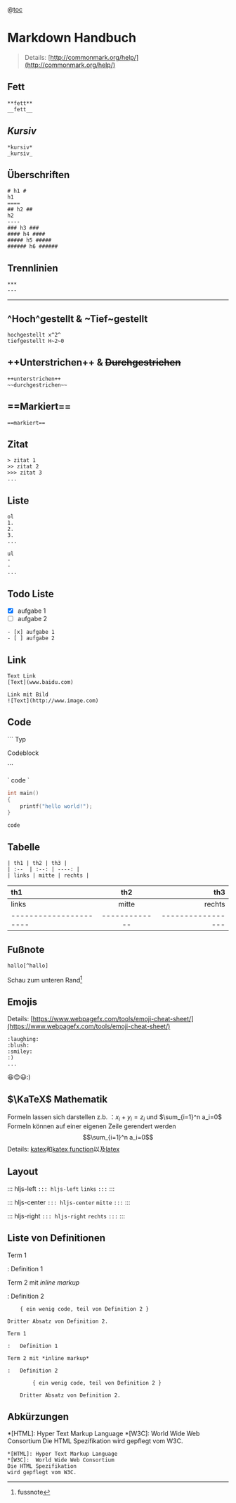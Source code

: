@[toc](Catalog)

Markdown Handbuch
===
> Details: [http://commonmark.org/help/](http://commonmark.org/help/)

## **Fett**
```
**fett**
__fett__
```
## *Kursiv*
```
*kursiv*
_kursiv_
```
## Überschriften
```
# h1 #
h1
====
## h2 ##
h2
----
### h3 ###
#### h4 ####
##### h5 #####
###### h6 ######
```
## Trennlinien
```
***
---
```
****
## ^Hoch^gestellt & ~Tief~gestellt
```
hochgestellt x^2^
tiefgestellt H~2~0
```
## ++Unterstrichen++ & ~~Durchgestrichen~~
```
++unterstrichen++
~~durchgestrichen~~
```
## ==Markiert==
```
==markiert==
```
## Zitat

```
> zitat 1
>> zitat 2
>>> zitat 3
...
```

## Liste
```
ol
1.
2.
3.
...

ul
-
-
...
```

## Todo Liste

- [x] aufgabe 1
- [ ] aufgabe 2

```
- [x] aufgabe 1
- [ ] aufgabe 2
```

## Link
```
Text Link
[Text](www.baidu.com)

Link mit Bild
![Text](http://www.image.com)
```
## Code
\``` Typ

Codeblock

\```

\` code \`

```c++
int main()
{
    printf("hello world!");
}
```
`code`

## Tabelle
```
| th1 | th2 | th3 |
| :--  | :--: | ----: |
| links | mitte | rechts |
```
| th1 | th2 | th3 |
| :--  | :--: | ----: |
| links | mitte | rechts |
| ---------------------- | ------------- | ----------------- |
## Fußnote
```
hallo[^hallo]
```

Schau zum unteren Rand[^hallo]

[^hallo]: fussnote

## Emojis
Details: [https://www.webpagefx.com/tools/emoji-cheat-sheet/](https://www.webpagefx.com/tools/emoji-cheat-sheet/)
```
:laughing:
:blush:
:smiley:
:)
...
```
:laughing::blush::smiley::)

## $\KaTeX$ Mathematik

Formeln lassen sich darstellen z.b. ：$x_i + y_i = z_i$ und $\sum_{i=1}^n a_i=0$
Formeln können auf einer eigenen Zeile gerendert werden
$$\sum_{i=1}^n a_i=0$$
Details: [katex](http://www.intmath.com/cg5/katex-mathjax-comparison.php)和[katex function](https://github.com/Khan/KaTeX/wiki/Function-Support-in-KaTeX)以及[latex](https://math.meta.stackexchange.com/questions/5020/mathjax-basic-tutorial-and-quick-reference)

## Layout

::: hljs-left
`::: hljs-left`
`links`
`:::`
:::

::: hljs-center
`::: hljs-center`
`mitte`
`:::`
:::

::: hljs-right
`::: hljs-right`
`rechts`
`:::`
:::

## Liste von Definitionen

Term 1

:   Definition 1

Term 2 mit *inline markup*

:   Definition 2

        { ein wenig code, teil von Definition 2 }

    Dritter Absatz von Definition 2.

```
Term 1

:   Definition 1

Term 2 mit *inline markup*

:   Definition 2

        { ein wenig code, teil von Definition 2 }

    Dritter Absatz von Definition 2.

```

## Abkürzungen
*[HTML]: Hyper Text Markup Language
*[W3C]:  World Wide Web Consortium
Die HTML Spezifikation
wird gepflegt vom W3C.
```
*[HTML]: Hyper Text Markup Language
*[W3C]:  World Wide Web Consortium
Die HTML Spezifikation
wird gepflegt vom W3C.
```
